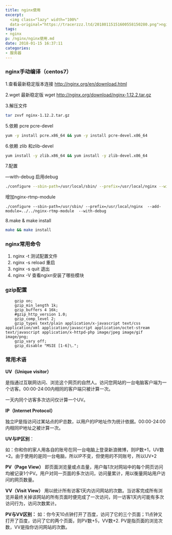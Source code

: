 ```yaml
---
title: nginx使用
excerpt: 
  <img class="lazy" width="100%" 
  data-original="https://tracerzzz.ltd/20180115151600558150280.png">nginx作为目前主流的服务器，在众多领域都有着他的身影。这篇文章是自己在使用nginx过程中的一些记录。包括了nginx的自定义编译，常用的命令，以及gzip配置等。
tags:
- nginx
p: /nginx/nginx使用.md
date: 2018-01-15 16:37:11
categories:
- 服务器
---
```


### nginx手动编译（centos7）

1.查看最新稳定版本连接  http://nginx.org/en/download.html

2.wget 最新稳定版 wget http://nginx.org/download/nginx-1.12.2.tar.gz

3.解压文件 

```bash
tar zxvf nginx-1.12.2.tar.gz
```

5.依赖 pcre  pcre-devel

```bash
yum -y install pcre.x86_64 && yum -y install pcre-devel.x86_64
```

6.依赖 zlib 和zlib-devel

```bash
yum install -y zlib.x86_64 && yum install -y zlib-devel.x86_64
```

7.配置

—with-debug 启用debug

```bash
./configure --sbin-path=/usr/local/sbin/ --prefix=/usr/local/nginx --with-debug
```

增加nginx-rtmp-module

```
./configure --sbin-path=/usr/sbin/ --prefix=/usr/local/nginx  --add-module=../../nginx-rtmp-module  --with-debug
```



8.make & make install

```bash
make && make install
```



### nginx常用命令

1. nginx -t 测试配置文件
2. nginx -s reload 重启
3. nginx -s quit 退出
4. nginx -V 查看ngixn安装了哪些模块

### gzip配置

```Nginx
    gzip on;
    gzip_min_length 1k;
    gzip_buffers 4 16k;
    #gzip_http_version 1.0;
    gzip_comp_level 2;
    gzip_types text/plain application/x-javascript text/css application/xml application/javascript application/octet-stream text/javascript application/x-httpd-php image/jpeg image/gif image/png;
    gzip_vary off;
    gzip_disable "MSIE [1-6]\.";

```


### 常用术语

**UV（Unique visitor）**

是指通过互联网访问、浏览这个网页的自然人。访问您网站的一台电脑客户端为一个访客。00:00-24:00内相同的客户端只被计算一次。

一天内同个访客多次访问仅计算一个UV。

**IP（Internet Protocol）**

独立IP是指访问过某站点的IP总数，以用户的IP地址作为统计依据。00:00-24:00内相同IP地址之被计算一次。

**UV与IP区别**：

如：你和你的家人用各自的账号在同一台电脑上登录新浪微博，则IP数+1，UV数+2。由于使用的是同一台电脑，所以IP不变，但使用的不同账号，所以UV+2

**PV（Page View）**
即页面浏览量或点击量，用户每1次对网站中的每个网页访问均被记录1个PV。用户对同一页面的多次访问，访问量累计，用以衡量网站用户访问的网页数量。

**VV（Visit View）**
用以统计所有访客1天内访问网站的次数。当访客完成所有浏览并最终关掉该网站的所有页面时便完成了一次访问，同一访客1天内可能有多次访问行为，访问次数累计。

**PV与VV区别：**
如：你今天10点钟打开了百度，访问了它的三个页面；11点钟又打开了百度，访问了它的两个页面，则PV数+5，VV数+2.
PV是指页面的浏览次数，VV是指你访问网站的次数。